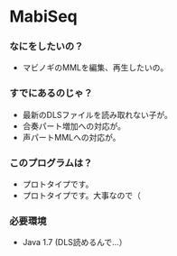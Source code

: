 MabiSeq
=======


### なにをしたいの？

* マビノギのMMLを編集、再生したいの。


### すでにあるのじゃ？

* 最新のDLSファイルを読み取れない子が。
* 合奏パート増加への対応が。
* 声パートMMLへの対応が。


### このプログラムは？

* プロトタイプです。
* プロトタイプです。大事なので（


### 必要環境

* Java 1.7 (DLS読めるんで…）

